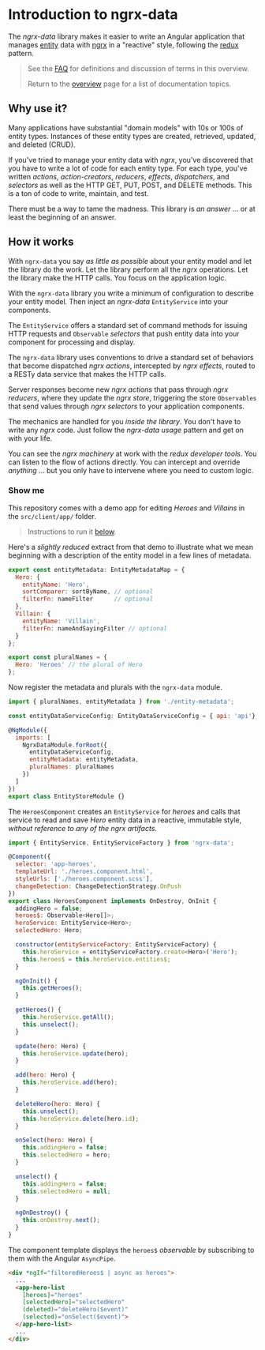 # Introduction to ngrx-data

The _ngrx-data_ library makes it easier to write an Angular application that manages [entity](faq.md#entity) data with 
[ngrx](faq.md#ngrx) in a "reactive" style, following the [redux](faq.md#redux) pattern.

>See the [FAQ](faq.md) for definitions and discussion of terms in this overview.
>
>Return to the [overview](README.md) page for a list of documentation topics.

## Why use it?

Many applications have substantial "domain models" with 10s or 100s of entity types. 
Instances of these entity types are created, retrieved, updated, and deleted (CRUD).

If you've tried to manage your entity data with _ngrx_, you've discovered that you have to write a lot of code for each entity type. For each type, you've written _actions_, _action-creators_, _reducers_, _effects_, _dispatchers_, and _selectors_ as well as the HTTP GET, PUT, POST, and DELETE methods. This is a ton of code to write, maintain, and test.

There must be a way to tame the madness.
This library is _an answer_ ... or at least the beginning of an answer.

## How it works

With `ngrx-data` you say _as little as possible_ about your entity model
and let the library do the work.  Let the library perform all the _ngrx_ operations. Let the library make the HTTP calls.
You focus on the application logic.


With the `ngrx-data` library you write a minimum of configuration to describe your entity model.
Then inject an _ngrx-data_ `EntityService` into your components. 

The `EntityService` offers a standard set of command methods for issuing HTTP requests and `Observable` _selectors_ that push entity data into your component for processing and display.

The `ngrx-data` library uses conventions to drive a standard set of behaviors that become dispatched _ngrx actions_, intercepted by _ngrx effects_, routed to a RESTy data service that makes the HTTP calls.

Server responses become new _ngrx actions_ that pass through _ngrx reducers_, where they update the _ngrx store_, triggering the store `Observables` that send values through _ngrx selectors_ to your application components. 

The mechanics are handled for you _inside the library_. You don't have to write any _ngrx_ code. Just follow the _ngrx-data usage_ pattern and get on with your life.

You can see the _ngrx machinery_ at work with the _redux developer tools_. You can listen to the flow of actions directly. You can intercept and override _anything_ ... but you only have to intervene where you need to custom logic. 

### Show me

This repository comes with a demo app for editing _Heroes_ and _Villains_ in the `src/client/app/` folder.

>Instructions to run it [below](#run-the-app).

Here's a _slightly reduced_ extract from that demo to illustrate what we mean beginning with a description of the entity model in a few lines of metadata.

```javascript
export const entityMetadata: EntityMetadataMap = {
  Hero: {
    entityName: 'Hero',
    sortComparer: sortByName, // optional
    filterFn: nameFilter      // optional
  },
  Villain: {
    entityName: 'Villain',
    filterFn: nameAndSayingFilter // optional
  }
};

export const pluralNames = {
  Hero: 'Heroes' // the plural of Hero
};
```

Now register the metadata and plurals with the `ngrx-data` module.

```javascript
import { pluralNames, entityMetadata } from './entity-metadata';

const entityDataServiceConfig: EntityDataServiceConfig = { api: 'api'};

@NgModule({
  imports: [
    NgrxDataModule.forRoot({
      entityDataServiceConfig,
      entityMetadata: entityMetadata,
      pluralNames: pluralNames
    })
  ]
})
export class EntityStoreModule {}
```

The `HeroesComponent` creates an `EntityService` for _heroes_
and calls that service to read and save _Hero_ entity data in a reactive, immutable style, _without reference to any of the ngrx artifacts_.

```javascript
import { EntityService, EntityServiceFactory } from 'ngrx-data';

@Component({
  selector: 'app-heroes',
  templateUrl: './heroes.component.html',
  styleUrls: ['./heroes.component.scss'],
  changeDetection: ChangeDetectionStrategy.OnPush
})
export class HeroesComponent implements OnDestroy, OnInit {
  addingHero = false;
  heroes$: Observable<Hero[]>;
  heroService: EntityService<Hero>;
  selectedHero: Hero;

  constructor(entityServiceFactory: EntityServiceFactory) {
    this.heroService = entityServiceFactory.create<Hero>('Hero');
    this.heroes$ = this.heroService.entities$;
  }

  ngOnInit() {
    this.getHeroes();
  }

  getHeroes() {
    this.heroService.getAll();
    this.unselect();
  }

  update(hero: Hero) {
    this.heroService.update(hero);
  }

  add(hero: Hero) {
    this.heroService.add(hero);
  }

  deleteHero(hero: Hero) {
    this.unselect();
    this.heroService.delete(hero.id);
  }

  onSelect(hero: Hero) {
    this.addingHero = false;
    this.selectedHero = hero;
  }

  unselect() {
    this.addingHero = false;
    this.selectedHero = null;
  }

  ngOnDestroy() {
    this.onDestroy.next();
  }
}
```
The component template displays the `heroes$` _observable_
by subscribing to them with the Angular `AsyncPipe`.

```html
<div *ngIf="filteredHeroes$ | async as heroes">
  ...
  <app-hero-list 
    [heroes]="heroes" 
    [selectedHero]="selectedHero" 
    (deleted)="deleteHero($event)" 
    (selected)="onSelect($event)">
  </app-hero-list>
  ...
</div>
```
